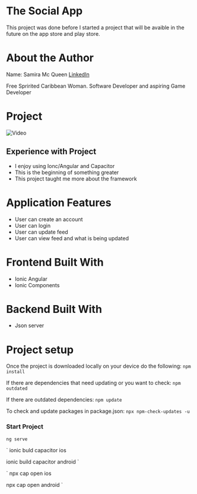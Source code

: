 # The Social App

This project was done before I started a project that will be avaible in the future on the app store and play store. 

# About the Author

Name: Samira Mc Queen
[LinkedIn](https://www.linkedin.com/in/samira-mc-queen-1882431a7/)

Free Spririted Caribbean Woman.
Software Developer and aspiring Game Developer

# Project 

![Video](src/assets/social-app.gif)

## Experience with Project

- I enjoy using Ionc/Angular and Capacitor
- This is the beginning of something greater
- This project taught me more about the framework

# Application Features

- User can create an account
- User can login
- User can update feed
- User can view feed and what is being updated

# Frontend Built With

- Ionic Angular
- Ionic Components

# Backend Built With

- Json server

# Project setup

Once the project is downloaded locally on your device do the following:
`
npm install
`

If there are dependencies that need updating or you want to check:
`
npm outdated
`

If there are outdated dependencies:
`
npm update
`

To check and update packages in package.json:
`
npx npm-check-updates -u
`

### Start Project

`
ng serve
`

`
ionic buld capacitor ios

ionic build capacitor android
`

`
npx cap open ios

npx cap open android
`
